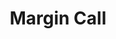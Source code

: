 ---
title: "Margin Call"

year: 2011

director: "J.C. Chandor"

summary: "24 hours before the 2008 financial chrisis hits at an investment bank that totally isn't Lehman Brothers"

comment: "The best film about the financial chrisis"

image: "https://zuts.files.wordpress.com/2015/07/margin-call-office.gif"

imdb: "https://www.imdb.com/title/tt1615147/"

quotes:
  - "today it looks like my loss is your gain"
---